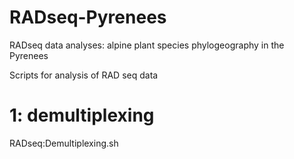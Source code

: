 # RADseq-Pyrenees
RADseq data analyses: alpine plant species phylogeography in the Pyrenees

Scripts for analysis of RAD seq data

# 1: demultiplexing
RADseq:Demultiplexing.sh
